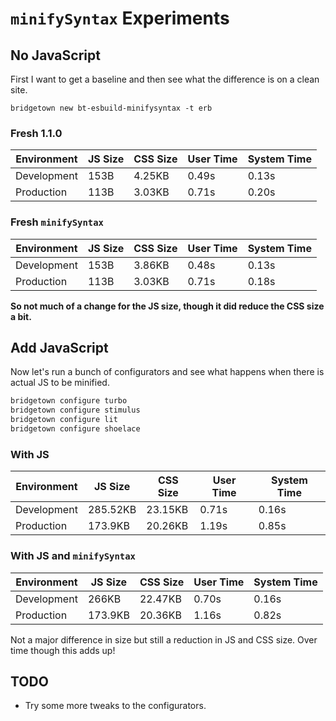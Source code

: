 # `minifySyntax` Experiments

## No JavaScript

First I want to get a baseline and then see what the difference is on a clean site.

`bridgetown new bt-esbuild-minifysyntax -t erb`

### Fresh 1.1.0

| Environment | JS Size | CSS Size | User Time | System Time |
| ----------- | ------- | -------- | --------- | ----------- |
| Development | 153B    | 4.25KB   | 0.49s     | 0.13s       |
| Production  | 113B    | 3.03KB   | 0.71s     | 0.20s       |

### Fresh `minifySyntax`

| Environment | JS Size | CSS Size | User Time | System Time |
| ----------- | ------- | -------- | --------- | ----------- |
| Development | 153B    | 3.86KB   | 0.48s     | 0.13s       |
| Production  | 113B    | 3.03KB   | 0.71s     | 0.18s       |

**So not much of a change for the JS size, though it did reduce the CSS size a bit.**

## Add JavaScript

Now let's run a bunch of configurators and see what happens when there is actual JS to be minified.

```sh
bridgetown configure turbo
bridgetown configure stimulus
bridgetown configure lit
bridgetown configure shoelace
```

### With JS

| Environment | JS Size  | CSS Size | User Time | System Time |
| ----------- | -------- | -------- | --------- | ----------- |
| Development | 285.52KB | 23.15KB  | 0.71s     | 0.16s       |
| Production  | 173.9KB  | 20.26KB  | 1.19s     | 0.85s       |

### With JS and `minifySyntax`

| Environment | JS Size | CSS Size | User Time | System Time |
| ----------- | ------- | -------- | --------- | ----------- |
| Development | 266KB   | 22.47KB  | 0.70s     | 0.16s       |
| Production  | 173.9KB | 20.36KB  | 1.16s     | 0.82s       |

Not a major difference in size but still a reduction in JS and CSS size. Over time though this adds up!

## TODO

- Try some more tweaks to the configurators.
